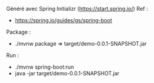 Généré avec Spring Initializr (https://start.spring.io/)
Ref : 
* https://spring.io/guides/gs/spring-boot

Package : 
* ./mvnw package
=> target/demo-0.0.1-SNAPSHOT.jar

Run :
* ./mvnw spring-boot:run
* java -jar target/demo-0.0.1-SNAPSHOT.jar